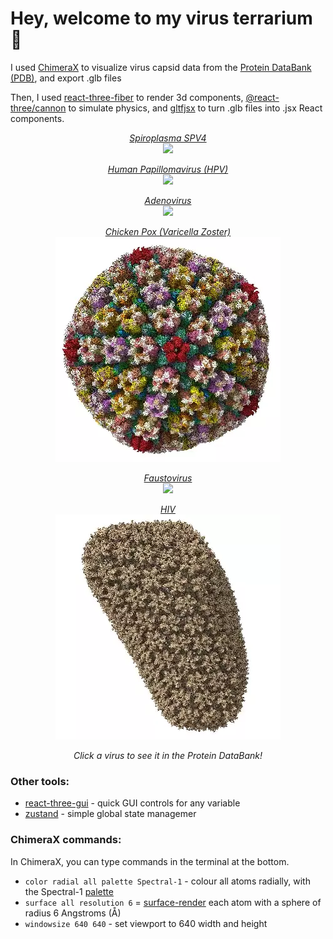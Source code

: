 # Hey, welcome to my virus terrarium 🦠

I used [ChimeraX](https://www.rbvi.ucsf.edu/chimerax/download.html) to visualize virus capsid data from the [Protein DataBank (PDB)](https://www.rcsb.org/), and export .glb files

Then, I used [react-three-fiber](https://github.com/pmndrs/react-three-fiber) to render 3d components, [@react-three/cannon](https://github.com/pmndrs/use-cannon) to simulate physics, and [gltfjsx](https://github.com/pmndrs/gltfjsx) to turn .glb files into .jsx React components.

<a href="https://www.rcsb.org/structure/1KVP">
  <p align="middle">
      <div align="middle"><i>Spiroplasma SPV4</i></div>
      <div align="middle"><img width="360" src="./public/models/viruses/Spiroplasma_SPV4_720.webp" /></div>
  </p>
</a>
<a href="https://www.rcsb.org/structure/3J6R">
  <p align="middle">
      <div align="middle"><i>Human Papillomavirus (HPV)</i></div>
      <div align="middle"><img width="360" src="./public/models/viruses/hpv_720.webp" /></div>
  </p>
</a>
<a href="https://www.rcsb.org/structure/6CGV">
  <p align="middle">
      <div align="middle"><i>Adenovirus</i></div>
      <div align="middle"><img width="360" src="./public/models/viruses/adenovirus_720.webp" /></div>
  </p>
</a>
<a href="https://www.rcsb.org/structure/6LGN">
  <p align="middle">
      <div align="middle"><i>Chicken Pox (Varicella Zoster)</i></div>
      <div align="middle"><img width="360" src="./public/models/viruses/varicella_zoster.webp" /></div>
  </p>
</a>
<a href="https://www.rcsb.org/structure/5J7V">
  <p align="middle">
      <div align="middle"><i>Faustovirus</i></div>
      <div align="middle"><img width="360" src="./public/models/viruses/faustovirus.webp" /></div>
  </p>
</a>
<a href="https://www.rcsb.org/structure/3J3Y">
  <p align="middle">
      <div align="middle"><i>HIV</i></div>
      <div align="middle"><img width="360" src="./public/models/viruses/hiv.webp" /></div>
  </p>
</a>
<p align="middle">
  <i>Click a virus to see it in the Protein DataBank!</i>
</p>

### Other tools:

- [react-three-gui](https://github.com/birkir/react-three-gui) - quick GUI controls for any variable
- [zustand](https://github.com/pmndrs/zustand) - simple global state managemer

### ChimeraX commands:

In ChimeraX, you can type commands in the terminal at the bottom.

- `color radial all palette Spectral-1` - colour all atoms radially, with the Spectral-1 [palette](https://www.rbvi.ucsf.edu/chimerax/docs/user/commands/color.html#palette-options)
- `surface all resolution 6` = [surface-render](https://www.rbvi.ucsf.edu/chimerax/docs/user/commands/surface.html) each atom with a sphere of radius 6 Angstroms (Å)
- `windowsize 640 640` - set viewport to 640 width and height
